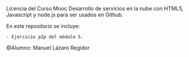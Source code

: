 Licencia  del Curso Mooc Desarrollo de servicios en la nube con HTML5, Javascript y node.js para ser usados en Github.

En este repositorio se incluye:

	- Ejercicio p2p del módulo 5.
	

 @Alumno: Manuel Lázaro Regidor
